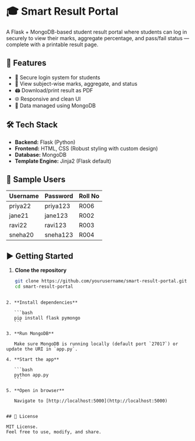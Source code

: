 
# 🎓 Smart Result Portal

A Flask + MongoDB-based student result portal where students can log in securely to view their marks, aggregate percentage, and pass/fail status — complete with a printable result page.

## 🚀 Features

- 🔐 Secure login system for students  
- 📄 View subject-wise marks, aggregate, and status  
- 🖨️ Download/print result as PDF  
- 🌐 Responsive and clean UI  
- 🧠 Data managed using MongoDB  

## 🛠️ Tech Stack

- **Backend:** Flask (Python)  
- **Frontend:** HTML, CSS (Robust styling with custom design)  
- **Database:** MongoDB  
- **Template Engine:** Jinja2 (Flask default)


## 🧪 Sample Users

| Username | Password  | Roll No |
|----------|-----------|---------|
| priya22  | priya123  | R006    |
| jane21   | jane123   | R002    |
| ravi22   | ravi123   | R003    |
| sneha20  | sneha123  | R004    |

## ▶️ Getting Started

1. **Clone the repository**

   ```bash
   git clone https://github.com/yourusername/smart-result-portal.git
   cd smart-result-portal
````

2. **Install dependencies**

   ```bash
   pip install flask pymongo
   ```

3. **Run MongoDB**

   Make sure MongoDB is running locally (default port `27017`) or update the URI in `app.py`.

4. **Start the app**

   ```bash
   python app.py
   ```

5. **Open in browser**

   Navigate to [http://localhost:5000](http://localhost:5000)


## 📝 License

MIT License.
Feel free to use, modify, and share.


